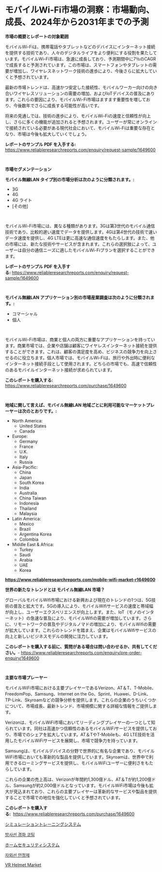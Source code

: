 <p><h1>モバイルWi-Fi市場の洞察：市場動向、成長、2024年から2031年までの予測</h1></p><p><strong>市場の概要とレポートの対象範囲</strong></p>
<p><p>モバイルWi-Fiは、携帯電話やタブレットなどのデバイスにインターネット接続を提供する技術であり、人々のデジタルライフをより便利にする役割を果たしています。モバイルWi-Fi市場は、急速に成長しており、予測期間中に7％のCAGRで成長すると予測されています。この市場は、スマートフォンやタブレットの需要が増加し、ワイヤレスネットワーク技術の進歩により、今後さらに拡大していくと予想されています。</p><p>最新の市場トレンドは、高速かつ安定した接続性、モバイルワーカー向けの向き合いワイヤレスソリューションの需要の増加、およびIoTデバイスの普及にあります。これらの要因により、モバイルWi-Fi市場はますます重要性を増しており、今後数年でさらに成長する可能性が高いです。</p><p>将来の見通しでは、技術の進歩により、モバイルWi-Fiの速度と信頼性が向上し、さらに多くの機能が追加されると予想されます。ユーザーが常にオンラインで接続されている必要がある現代社会において、モバイルWi-Fiは重要な存在となり、市場は今後も拡大していくでしょう。</p></p>
<p><strong>レポートのサンプル PDF を入手する:</strong> <a href="https://www.reliableresearchreports.com/enquiry/request-sample/1649600">https://www.reliableresearchreports.com/enquiry/request-sample/1649600</a></p>
<p>&nbsp;</p>
<p><strong>市場セグメンテーション</strong></p>
<p><strong>モバイル無線LAN タイプ別の市場分析は次のように分類されます。:</strong></p>
<p><ul><li>3G</li><li>4G</li><li>4G ライト</li><li>[その他]</li></ul></p>
<p>&nbsp;</p>
<p><p>モバイルWi-Fi市場には、異なる種類があります。3Gは第3世代のモバイル通信技術であり、比較的遅い速度でデータを提供します。4Gは第4世代の技術で速いデータ速度を提供し、4G LTEは更に高速な通信速度をもたらします。また、他の市場には、新たな技術やサービスが含まれます。これらの選択肢によって、ユーザーは自分の通信ニーズに適したモバイルWi-Fiプランを選択することができます。</p></p>
<p><strong>レポートのサンプル PDF を入手する:</strong>&nbsp;<a href="https://www.reliableresearchreports.com/enquiry/request-sample/1649600">https://www.reliableresearchreports.com/enquiry/request-sample/1649600</a></p>
<p>&nbsp;</p>
<p><strong> モバイル無線LAN アプリケーション別の市場産業調査は次のように分類されます。:</strong></p>
<p><ul><li>コマーシャル</li><li>個人</li></ul></p>
<p>&nbsp;</p>
<p><p>モバイルWi-Fi市場は、商業と個人の両方に重要なアプリケーションを持っています。商業市場では、企業や店舗は顧客にワイヤレスインターネット接続を提供することができます。これは、顧客の満足度を高め、ビジネスの競争力を向上させるのに役立ちます。個人市場では、モバイルWi-Fiは、旅行や外出時に便利なインターネット接続手段として使用されます。どちらの市場でも、高速で信頼性のあるモバイルインターネット接続が求められています。</p></p>
<p><strong>このレポートを購入する:</strong>&nbsp; <a href="https://www.reliableresearchreports.com/purchase/1649600">https://www.reliableresearchreports.com/purchase/1649600</a></p>
<p>&nbsp;</p>
<p><strong>地域に関して言えば、モバイル無線LAN 地域ごとに利用可能なマーケットプレーヤーは次のとおりです。:</strong></p>
<p><ul>
    <li>
        North America:
        <ul>
            <li>United States</li>
            <li>Canada</li>
        </ul>
    </li>
    <li>
        Europe:
        <ul>
            <li>Germany</li>
            <li>France</li>
            <li>U.K.</li>
            <li>Italy</li>
            <li>Russia</li>
        </ul>
    </li>
    <li>
        Asia-Pacific:
        <ul>
            <li>China</li>
            <li>Japan</li>
            <li>South Korea</li>
            <li>India</li>
            <li>Australia</li>
            <li>China Taiwan</li>
            <li>Indonesia</li>
            <li>Thailand</li>
            <li>Malaysia</li>
        </ul>
    </li>
    <li>
        Latin America:
        <ul>
            <li>Mexico</li>
            <li>Brazil</li>
            <li>Argentina Korea</li>
            <li>Colombia</li>
        </ul>
    </li>
    <li>
        Middle East & Africa:
        <ul>
            <li>Turkey</li>
            <li>Saudi</li>
            <li>Arabia</li>
            <li>UAE</li>
            <li>Korea</li>
        </ul>
    </li>
    </ul></p>
<p><strong><a href="https://www.reliableresearchreports.com/mobile-wifi-market-r1649600">https://www.reliableresearchreports.com/mobile-wifi-market-r1649600</a></strong>&nbsp;</p>
<p><strong>世界の新たなトレンドとは モバイル無線LAN 市場？</strong></p>
<p><p>グローバルモバイルWifi市場における新興および現在のトレンドの1つは、5G技術の普及と拡大です。5Gの導入により、モバイルWifiサービスの速度と帯域幅が向上し、ユーザーエクスペリエンスが向上します。また、IoT（モノのインターネット）の急速な普及により、モバイルWifiの需要が増加しています。さらに、リモートワークの普及やデジタルノマドの増加により、モバイルWifiの需要が拡大しています。これらのトレンドを踏まえ、企業はモバイルWifiサービスの向上と新しいビジネスモデルの開発に注力しています。</p></p>
<p><strong>このレポートを購入する前に、質問がある場合は問い合わせるか、共有してください。</strong>- <a href="https://www.reliableresearchreports.com/enquiry/pre-order-enquiry/1649600">https://www.reliableresearchreports.com/enquiry/pre-order-enquiry/1649600</a></p>
<p>&nbsp;</p>
<p><strong>主要な市場プレーヤー</strong></p>
<p><p>モバイルWiFi市場における主要プレイヤーであるVerizon、AT＆T、T-Mobile、FreedomPop、Samsung、Internet on the Go、Sprint、Huawei、D-Link、TP-Link、Skyroamなどの競争分析を提供します。これらの企業のうちいくつかについて、市場成長、最新トレンド、市場規模に関する詳細な情報をご提供します。</p><p>Verizonは、モバイルWiFi市場においてリーディングプレイヤーの一つとして知られています。同社は高速かつ信頼性のあるモバイルWiFiサービスを提供しており、市場でのシェアを拡大しています。AT＆TやT-Mobileも、4G LTE技術を活用したモバイルWiFiサービスを展開し、市場で競争力を持っています。</p><p>Samsungは、モバイルデバイスの分野で世界的に有名な企業であり、モバイルWiFi市場においても革新的な製品を提供しています。Skyroamは、世界中で利用できるローミングサービスを提供し、モバイルWiFiユーザーに便利さをもたらしています。</p><p>これらの企業の売上高は、Verizonが年間約1,300億ドル、AT＆Tが約1,200億ドル、Samsungが約2,000億ドルとなっています。モバイルWiFi市場は今後も拡大が見込まれており、これらの主要プレイヤーは革新的なサービスや製品を提供することで市場での地位を強化していくと予想されています。</p></p>
<p><strong>このレポートを購入する:</strong>&nbsp;&nbsp;<a href="https://www.reliableresearchreports.com/purchase/1649600">https://www.reliableresearchreports.com/purchase/1649600</a></p>
<p><p><a href="https://medium.com/@reyeshowell66/%E3%82%B7%E3%83%9F%E3%83%A5%E3%83%AC%E3%83%BC%E3%82%B7%E3%83%A7%E3%83%B3%E3%83%88%E3%83%AC%E3%83%BC%E3%83%8B%E3%83%B3%E3%82%B0%E3%82%B7%E3%82%B9%E3%83%86%E3%83%A0%E5%B8%82%E5%A0%B4-2031%E5%B9%B4%E3%81%BE%E3%81%A7%E3%81%AE%E5%8B%95%E5%90%91-%E4%BA%88%E6%B8%AC-%E7%AB%B6%E5%90%88%E5%88%86%E6%9E%90-ed2f7440084d">シミュレーショントレーニングシステム</a></p><p><a href="https://medium.com/@conormarvin1936/%EB%B0%A9%EC%82%AC%EC%84%A0-%EA%B2%BD%ED%99%94-%EC%BD%94%ED%8C%85-%EC%8B%9C%EC%9E%A5-%EC%A0%84%EB%A7%9D-%EC%82%B0%EC%97%85-%EA%B0%9C%EC%9A%94-%EB%B0%8F-%EC%98%88%EC%B8%A1-2024%EB%85%84%EB%B6%80%ED%84%B0-2031%EB%85%84-141d80e4ce23">방사선 경화 코팅</a></p><p><a href="https://medium.com/@s.guest01/%E5%AE%B6%E5%BA%AD%E7%94%A8%E3%82%BB%E3%82%AD%E3%83%A5%E3%83%AA%E3%83%86%E3%82%A3%E3%82%B7%E3%82%B9%E3%83%86%E3%83%A0%E5%B8%82%E5%A0%B4%E3%81%AE%E8%A6%8F%E6%A8%A1%E3%81%AF-%E3%82%B0%E3%83%AD%E3%83%BC%E3%83%90%E3%83%AB%E7%94%A3%E6%A5%AD%E3%81%AB%E3%81%8A%E3%81%91%E3%82%8B%E6%9C%80%E9%81%A9%E3%81%AA%E3%83%9E%E3%83%BC%E3%82%B1%E3%83%86%E3%82%A3%E3%83%B3%E3%82%B0%E3%83%81%E3%83%A3%E3%83%8D%E3%83%AB%E3%82%92%E6%98%8E%E3%82%89%E3%81%8B%E3%81%AB%E3%81%97%E3%81%BE%E3%81%99-f913dbd4ea11">ホームセキュリティシステム</a></p><p><a href="https://medium.com/@dulcewisozk/%EC%9E%90%EC%99%B8%EC%84%A0-%EC%B0%A8%EB%8B%A8%EC%A0%9C-%EC%8B%9C%EC%9E%A5-%EC%9D%B8%EC%82%AC%EC%9D%B4%ED%8A%B8-%EC%8B%9C%EC%9E%A5-%EB%8F%99%ED%96%A5-%EC%84%B1%EC%9E%A5-2024%EB%85%84%EB%B6%80%ED%84%B0-2031%EB%85%84%EA%B9%8C%EC%A7%80-%EC%98%88%EC%B8%A1%EB%90%9C-%EA%B2%83-c30c715a9c6e">자외선 안정제</a></p><p><a href="https://github.com/Sinjinluong3e0awx2m195k76/Market-Research-Report-List-2/blob/main/vr-helmet-market.md">VR Helmet Market</a></p></p>